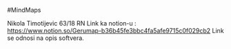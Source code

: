#MindMaps





Nikola Timotijevic 63/18 RN
Link ka notion-u : https://www.notion.so/Gerumap-b36b45fe3bbc4fa5afe9715c0f029cb2
Link se odnosi na opis softvera.
